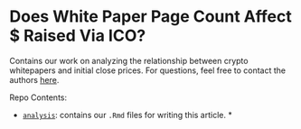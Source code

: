 # Does White Paper Page Count Affect \$ Raised Via ICO?

Contains our work on analyzing the relationship between crypto whitepapers and 
initial close prices. For questions, feel free to contact the authors
[here](mailto:rosenberg.michael.m@gmail.com,mike@theblockcrypto.com).

Repo Contents:

* [`analysis`](analysis): contains our `.Rmd` files for writing this article.
  *
